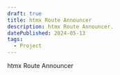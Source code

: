 ```yaml
---
draft: true
title: htmx Route Announcer
description: htmx Route Announcer.
datePublished: 2024-05-13
tags:
  - Project
---
```


htmx Route Announcer
